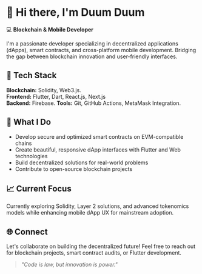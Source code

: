 # 👋 Hi there, I'm Duum Duum 
💻 **Blockchain & Mobile Developer**  

I'm a passionate developer specializing in decentralized applications (dApps), smart contracts, and cross-platform mobile development. Bridging the gap between blockchain innovation and user-friendly interfaces.  

## 🔧 Tech Stack  

**Blockchain:** Solidity, Web3.js.  
**Frontend:** Flutter, Dart, React.js, Next.js  
**Backend:** Firebase.
**Tools:** Git, GitHub Actions, MetaMask Integration. 

## 🚀 What I Do  

- Develop secure and optimized smart contracts on EVM-compatible chains  
- Create beautiful, responsive dApp interfaces with Flutter and Web technologies  
- Build decentralized solutions for real-world problems  
- Contribute to open-source blockchain projects  

## 📈 Current Focus  

Currently exploring Solidity, Layer 2 solutions, and advanced tokenomics models while enhancing mobile dApp UX for mainstream adoption.  

## 🌐 Connect  

Let's collaborate on building the decentralized future! Feel free to reach out for blockchain projects, smart contract audits, or Flutter development.  

> *"Code is law, but innovation is power."*

